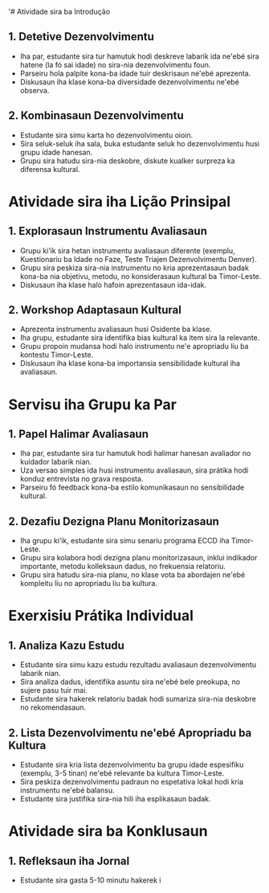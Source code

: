 '# Atividade sira ba Introdução

## 1. Detetive Dezenvolvimentu

- Iha par, estudante sira tur hamutuk hodi deskreve labarik ida ne'ebé sira hatene (la fó sai idade) no sira-nia dezenvolvimentu foun.
- Parseiru hola palpite kona-ba idade tuir deskrisaun ne'ebé aprezenta.
- Diskusaun iha klase kona-ba diversidade dezenvolvimentu ne'ebé observa.

## 2. Kombinasaun Dezenvolvimentu

- Estudante sira simu karta ho dezenvolvimentu oioin.
- Sira seluk-seluk iha sala, buka estudante seluk ho dezenvolvimentu husi grupu idade hanesan.
- Grupu sira hatudu sira-nia deskobre, diskute kualker surpreza ka diferensa kultural.

# Atividade sira iha Lição Prinsipal

## 1. Explorasaun Instrumentu Avaliasaun

- Grupu ki’ik sira hetan instrumentu avaliasaun diferente (exemplu, Kuestionariu ba Idade no Faze, Teste Triajen Dezenvolvimentu Denver).
- Grupu sira peskiza sira-nia instrumentu no kria aprezentasaun badak kona-ba nia objetivu, metodu, no konsiderasaun kultural ba Timor-Leste.
- Diskusaun iha klase halo hafoin aprezentasaun ida-idak.

## 2. Workshop Adaptasaun Kultural

- Aprezenta instrumentu avaliasaun husi Osidente ba klase.
- Iha grupu, estudante sira identifika bias kultural ka item sira la relevante.
- Grupu propoin mudansa hodi halo instrumentu ne'e apropriadu liu ba kontestu Timor-Leste.
- Diskusaun iha klase kona-ba importansia sensibilidade kultural iha avaliasaun.

# Servisu iha Grupu ka Par

## 1. Papel Halimar Avaliasaun

- Iha par, estudante sira tur hamutuk hodi halimar hanesan avaliador no kuidador labarik nian.
- Uza versao simples ida husi instrumentu avaliasaun, sira prátika hodi konduz entrevista no grava resposta.
- Parseiru fó feedback kona-ba estilo komunikasaun no sensibilidade kultural.

## 2. Dezafiu Dezigna Planu Monitorizasaun

- Iha grupu ki’ik, estudante sira simu senariu programa ECCD iha Timor-Leste.
- Grupu sira kolabora hodi dezigna planu monitorizasaun, inklui indikador importante, metodu kolleksaun dadus, no frekuensia relatoriu.
- Grupu sira hatudu sira-nia planu, no klase vota ba abordajen ne'ebé kompleitu liu no apropriadu liu ba kultura.

# Exerxisiu Prátika Individual

## 1. Analiza Kazu Estudu

- Estudante sira simu kazu estudu rezultadu avaliasaun dezenvolvimentu labarik nian.
- Sira analiza dadus, identifika asuntu sira ne'ebé bele preokupa, no sujere pasu tuir mai.
- Estudante sira hakerek relatoriu badak hodi sumariza sira-nia deskobre no rekomendasaun.

## 2. Lista Dezenvolvimentu ne'ebé Apropriadu ba Kultura

- Estudante sira kria lista dezenvolvimentu ba grupu idade espesifiku (exemplu, 3-5 tinan) ne'ebé relevante ba kultura Timor-Leste.
- Sira peskiza dezenvolvimentu padraun no espetativa lokal hodi kria instrumentu ne'ebé balansu.
- Estudante sira justifika sira-nia hili iha esplikasaun badak.

# Atividade sira ba Konklusaun

## 1. Refleksaun iha Jornal

- Estudante sira gasta 5-10 minutu hakerek i